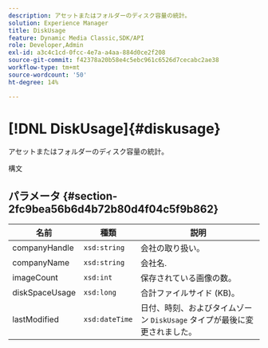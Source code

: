 ```yaml
---
description: アセットまたはフォルダーのディスク容量の統計。
solution: Experience Manager
title: DiskUsage
feature: Dynamic Media Classic,SDK/API
role: Developer,Admin
exl-id: a3c4c1cd-0fcc-4e7a-a4aa-884d0ce2f208
source-git-commit: f42378a20b58e4c5ebc961c6526d7cecabc2ae38
workflow-type: tm+mt
source-wordcount: '50'
ht-degree: 14%

---
```


# [!DNL DiskUsage]{#diskusage}

アセットまたはフォルダーのディスク容量の統計。

構文

## パラメータ {#section-2fc9bea56b6d4b72b80d4f04c5f9b862}

| 名前 | 種類 | 説明 |
|---|---|---|
| companyHandle | `xsd:string` | 会社の取り扱い。 |
| companyName | `xsd:string` | 会社名. |
| imageCount | `xsd:int` | 保存されている画像の数。 |
| diskSpaceUsage | `xsd:long` | 合計ファイルサイド (KB)。 |
| lastModified | `xsd:dateTime` | 日付、時刻、およびタイムゾーン `DiskUsage` タイプが最後に変更されました。 |
